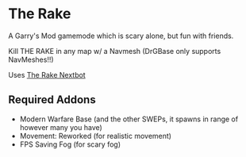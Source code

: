 # The Rake

A Garry's Mod gamemode which is scary alone, but fun with friends.

Kill THE RAKE in any map w/ a Navmesh (DrGBase only supports NavMeshes!!)

Uses [The Rake Nextbot](https://steamcommunity.com/sharedfiles/filedetails/?id=2474152916)

## Required Addons

* Modern Warfare Base (and the other SWEPs, it spawns in range of however many you have)
* Movement: Reworked (for realistic movement)
* FPS Saving Fog (for scary fog)
